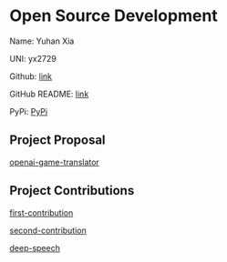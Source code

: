 # Open Source Development

Name: Yuhan Xia

UNI: yx2729

Github: [link](https://github.com/Erisae)

GitHub README: [link](https://github.com/Erisae/Erisae/blob/main/README.md)

PyPi: [PyPi](https://pypi.org/user/yuhanxia/)

## Project Proposal

[openai-game-translator](../projects/python/openai-game-translator.md)

## Project Contributions

[first-contribution](https://github.com/firstcontributions/first-contributions/pull/66150)

[second-contribution](https://github.com/neal2018/cp-ranking/pull/82)

[deep-speech](../projects/python/deep-speech.md)

